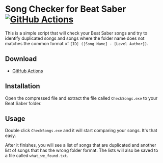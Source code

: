 # Song Checker for Beat Saber<br>[![GitHub Actions][actions-img]][actions-url]

This is a simple script that will check your Beat Saber songs and try to identify duplicated songs and songs where the folder name does not matches the common format of `[ID] ([Song Name] - [Level Author])`.

## Download

* [GitHub Actions](https://nightly.link/justalemon/CheckSongs/workflows/main/master/CheckSongs.zip)

## Installation

Open the compressed file and extract the file called `CheckSongs.exe` to your Beat Saber folder.

## Usage

Double click `CheckSongs.exe` and it will start comparing your songs. It's that easy.

After it finishes, you will see a list of songs that are duplicated and another list of songs that has the wrong folder format. The lists will also be saved to a file called `what_we_found.txt`. 

[actions-img]: https://img.shields.io/github/workflow/status/justalemon/CheckSongs/Compile%20Script?label=github%20actions
[actions-url]: https://github.com/justalemon/CheckSongs/actions
